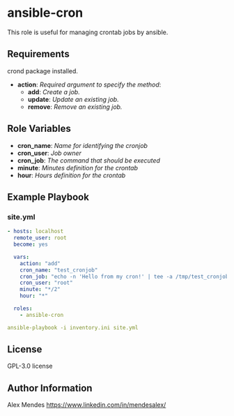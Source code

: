 ansible-cron
=========

This role is useful for managing crontab jobs by ansible.

Requirements
------------

crond package installed.

- **action**: *Required argument to specify the method*:
  - **add**: *Create a job.*
  - **update**: *Update an existing job.*
  - **remove**: *Remove an existing job.*

Role Variables
--------------

- **cron_name**: *Name for identifying the cronjob*
- **cron_user**: *Job owner*
- **cron_job**: *The command that should be executed*
- **minute**: *Minutes definition for the crontab*
- **hour**: *Hours definition for the crontab*

Example Playbook
----------------

### site.yml

```yaml
- hosts: localhost
  remote_user: root
  become: yes

  vars:
    action: "add"
    cron_name: "test_cronjob"
    cron_job: "echo -n 'Hello from my cron!' | tee -a /tmp/test_cronjob.log > /dev/null 2>&1"
    cron_user: "root"
    minute: "*/2"
    hour: "*"

  roles:
    - ansible-cron
```

```yaml
ansible-playbook -i inventory.ini site.yml
```

License
-------

 GPL-3.0 license

Author Information
------------------

Alex Mendes
https://www.linkedin.com/in/mendesalex/
